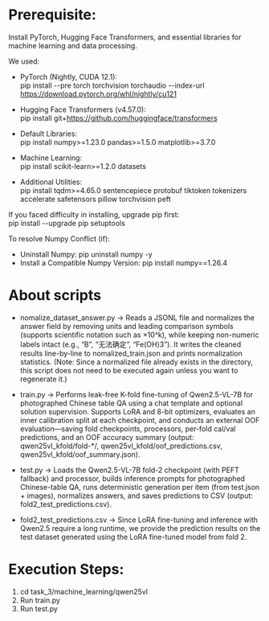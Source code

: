 # Prerequisite:
Install PyTorch, Hugging Face Transformers, and essential libraries for machine learning and data processing.

We used:
-   PyTorch (Nightly, CUDA 12.1):  
	pip install --pre torch torchvision torchaudio --index-url https://download.pytorch.org/whl/nightly/cu121

-   Hugging Face Transformers (v4.57.0):  
	pip install git+https://github.com/huggingface/transformers

-   Default Libraries:  
	pip install numpy>=1.23.0 pandas>=1.5.0 matplotlib>=3.7.0

-   Machine Learning:  
	pip install scikit-learn>=1.2.0 datasets

-   Additional Utilities:  
	pip install tqdm>=4.65.0 sentencepiece protobuf tiktoken tokenizers accelerate safetensors pillow torchvision peft

If you faced difficulty in installing, upgrade pip first:  
	pip install --upgrade pip setuptools

To resolve Numpy Conflict (if):  
-   Uninstall Numpy: pip uninstall numpy -y  
-   Install a Compatible Numpy Version: pip install numpy==1.26.4

# About scripts
-	nomalize_dataset_answer.py → Reads a JSONL file and normalizes the answer field by removing units and leading comparison symbols (supports scientific notation such as ×10^k), while keeping non-numeric labels intact (e.g., “B”, “无法确定”, “Fe(OH)3”). It writes the cleaned results line-by-line to nomalized_train.json and prints normalization statistics. (Note: Since a normalized file already exists in the directory, this script does not need to be executed again unless you want to regenerate it.)

-   train.py → Performs leak-free K-fold fine-tuning of Qwen2.5-VL-7B for photographed Chinese table QA using a chat template and optional solution supervision. Supports LoRA and 8-bit optimizers, evaluates an inner calibration split at each checkpoint, and conducts an external OOF evaluation—saving fold checkpoints, processors, per-fold cal/val predictions, and an OOF accuracy summary (output: qwen25vl_kfold/fold-*/, qwen25vl_kfold/oof_predictions.csv, qwen25vl_kfold/oof_summary.json).

-   test.py → Loads the Qwen2.5-VL-7B fold-2 checkpoint (with PEFT fallback) and processor, builds inference prompts for photographed Chinese-table QA, runs deterministic generation per item (from test.json + images), normalizes answers, and saves predictions to CSV (output: fold2_test_predictions.csv).

-	fold2_test_predictions.csv → Since LoRA fine-tuning and inference with Qwen2.5 require a long runtime, we provide the prediction results on the test dataset generated using the LoRA fine-tuned model from fold 2.


# Execution Steps:
1. cd task_3/machine_learning/qwen25vl
2. Run train.py
3. Run test.py

